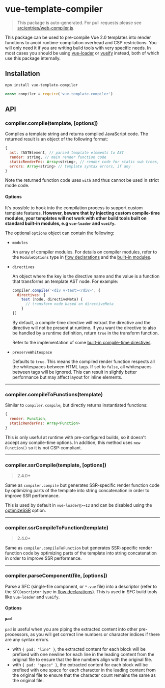 # vue-template-compiler

> This package is auto-generated. For pull requests please see [src/entries/web-compiler.js](https://github.com/vuejs/vue/tree/dev/src/platforms/web/compiler).

This package can be used to pre-compile Vue 2.0 templates into render functions to avoid runtime-compilation overhead and CSP restrictions. You will only need it if you are writing build tools with very specific needs. In most cases you should be using [vue-loader](https://github.com/vuejs/vue-loader) or [vueify](https://github.com/vuejs/vueify) instead, both of which use this package internally.

## Installation

``` bash
npm install vue-template-compiler
```

``` js
const compiler = require('vue-template-compiler')
```

## API

### compiler.compile(template, [options])

Compiles a template string and returns compiled JavaScript code. The returned result is an object of the following format:

``` js
{
  ast: ?ASTElement, // parsed template elements to AST
  render: string, // main render function code
  staticRenderFns: Array<string>, // render code for static sub trees, if any
  errors: Array<string> // template syntax errors, if any
}
```

Note the returned function code uses `with` and thus cannot be used in strict mode code.

#### Options

It's possible to hook into the compilation process to support custom template features. **However, beware that by injecting custom compile-time modules, your templates will not work with other build tools built on standard built-in modules, e.g `vue-loader` and `vueify`.**

The optional `options` object can contain the following:

- `modules`

  An array of compiler modules. For details on compiler modules, refer to the `ModuleOptions` type in [flow declarations](https://github.com/vuejs/vue/blob/dev/flow/compiler.js#L38-L45) and the [built-in modules](https://github.com/vuejs/vue/tree/dev/src/platforms/web/compiler/modules).

- `directives`

  An object where the key is the directive name and the value is a function that transforms an template AST node. For example:

  ``` js
  compiler.compile('<div v-test></div>', {
    directives: {
      test (node, directiveMeta) {
        // transform node based on directiveMeta
      }
  })
  ```

  By default, a compile-time directive will extract the directive and the directive will not be present at runtime. If you want the directive to also be handled by a runtime definition, return `true` in the transform function.

  Refer to the implementation of some [built-in compile-time directives](https://github.com/vuejs/vue/tree/dev/src/platforms/web/compiler/directives).

- `preserveWhitespace`

  Defaults to `true`. This means the compiled render function respects all the whitespaces between HTML tags. If set to `false`, all whitespaces between tags will be ignored. This can result in slightly better performance but may affect layout for inline elements.

---

### compiler.compileToFunctions(template)

Similar to `compiler.compile`, but directly returns instantiated functions:

``` js
{
  render: Function,
  staticRenderFns: Array<Function>
}
```

This is only useful at runtime with pre-configured builds, so it doesn't accept any compile-time options. In addition, this method uses `new Function()` so it is not CSP-compliant.

---

### compiler.ssrCompile(template, [options])

> 2.4.0+

Same as `compiler.compile` but generates SSR-specific render function code by optimizing parts of the template into string concatenation in order to improve SSR performance.

This is used by default in `vue-loader@>=12` and can be disabled using the [optimizeSSR](https://vue-loader.vuejs.org/en/options.html#optimizessr) option.

---

### compiler.ssrCompileToFunction(template)

> 2.4.0+

Same as `compiler.compileToFunction` but generates SSR-specific render function code by optimizing parts of the template into string concatenation in order to improve SSR performance.

---

### compiler.parseComponent(file, [options])

Parse a SFC (single-file component, or `*.vue` file) into a descriptor (refer to the `SFCDescriptor` type in [flow declarations](https://github.com/vuejs/vue/blob/dev/flow/compiler.js)). This is used in SFC build tools like `vue-loader` and `vueify`.

#### Options

#### `pad`

`pad` is useful when you are piping the extracted content into other pre-processors, as you will get correct line numbers or character indices if there are any syntax errors.

- with `{ pad: "line" }`, the extracted content for each block will be prefixed with one newline for each line in the leading content from the original file to ensure that the line numbers align with the original file.
- with `{ pad: "space" }`, the extracted content for each block will be prefixed with one space for each character in the leading content from the original file to ensure that the character count remains the same as the original file.
